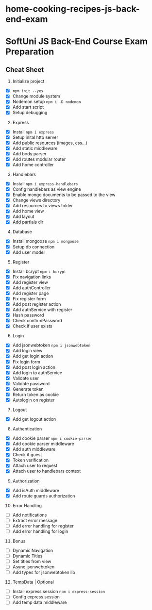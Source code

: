 # home-cooking-recipes-js-back-end-exam
# SoftUni JS Back-End Course Exam Preparation

## Cheat Sheet

1. Initialize project
 - [x] `npm init --yes`
 - [x] Change module system
 - [x] Nodemon setup `npm i -D nodemon`
 - [x] Add start script
 - [x] Setup debugging
2. Express
 - [x] Install `npm i express`
 - [x] Setup inital http server
 - [x] Add public resources (images, css...)
 - [x] Add static middleware
 - [x] Add body parser
 - [x] Add routes modular router
 - [x] Add home controller
3. Handlebars
 - [x] Install `npm i express-handlebars`
 - [x] Config handlebars as view engine
 - [x] Enable mongo documents to be passed to the view
 - [x] Change views directory
 - [x] Add resources to views folder
 - [x] Add home view
 - [x] Add layout
 - [x] Add partials dir
4. Database
 - [x] Install mongoose `npm i mongoose`
 - [x] Setup db connection
 - [x] Add user model
5. Register
 - [x] Install bcrypt `npm i bcrypt`
 - [x] Fix navigation links
 - [x] Add register view
 - [x] Add authController
 - [x] Add register page
 - [x] Fix register form
 - [x] Add post register action
 - [x] Add authService with register
 - [x] Hash password
 - [x] Check confirmPassword
 - [x] Check if user exists
6. Login
 - [x] Add jsonwebtoken `npm i jsonwebtoken`
 - [x] Add login view
 - [x] Add get login action
 - [x] Fix login form
 - [x] Add post login action
 - [x] Add login to authService
 - [x] Validate user
 - [x] Validate password
 - [x] Generate token
 - [x] Return token as cookie
 - [x] Autologin on register
7. Logout
 - [x] Add get logout action
8. Authentication
 - [x] Add cookie parser `npm i cookie-parser`
 - [x] Add cookie parser middleware
 - [x] Add auth middleware 
 - [x] Check if guest
 - [x] Token verification
 - [x] Attach user to request
 - [x] Attach user to handlebars context
9.  Authorization
 - [x] Add isAuth middleware
 - [x] Add route guards authorization
10. Error Handling
 - [ ] Add notifications
 - [ ] Extract error message
 - [ ] Add error handling for register
 - [ ] Add error handling for login
11. Bonus
 - [ ] Dynamic Navigation
 - [ ] Dynamic Titles
 - [ ] Set titles from view
 - [ ] Async jsonwebtoken
 - [ ] Add types for jsonwebtoken lib
12. TempData | Optional
 - [ ] Install express session `npm i express-session`
 - [ ] Config express session
 - [ ] Add temp data middleware
